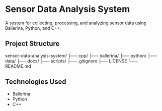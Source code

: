 # Sensor Data Analysis System

A system for collecting, processing, and analyzing sensor data using Ballerina, Python, and C++.

## Project Structure
sensor-data-analysis-system/
├── cpp/
├── ballerina/
├── python/
├── data/
├── docs/
├── scripts/
├── .gitignore
├── LICENSE
└── README.md
## Technologies Used

* Ballerina
* Python
* C++
